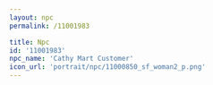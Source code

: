 ```yaml
---
layout: npc
permalink: /11001983

title: Npc
id: '11001983'
npc_name: 'Cathy Mart Customer'
icon_url: 'portrait/npc/11000850_sf_woman2_p.png'
---
```

